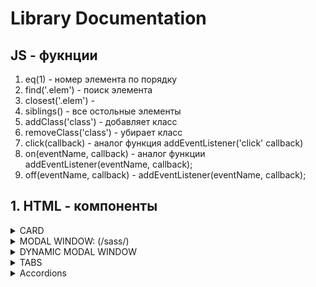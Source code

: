 # Library Documentation

## JS - фукнции

1. eq(1) - номер элемента по порядку
2. find('.elem') - поиск элемента
3. closest('.elem') - 
4. siblings() - все остольные элементы
5. addClass('class') - добавляет класс
6. removeClass('class') - убирает класс
7. click(callback) -  аналог функция addEventListener('click' callback)
8. on(eventName, callback) - aналог функции addEventListener(eventName, callback);
9. off(eventName, callback) - addEventListener(eventName, callback);

## 1. HTML - компоненты

<details>
<summary>CARD</summary>

HTML:

    <div class="NAME-WRAPPER d-flex *f-space-around*">
        <div class="card">
            <img class="card-img" src="SRC" alt="PHOTO">
            <div class="card-body">
                <div class="card-title">#Card-title</div>
                <p class="card-text">Lorem ipsum</p>
                <a href="#" class="btn *btn-primary*">LINK</a>

                <!-- Для модального окна вызова -->
                <a href="#" class="btn btn-primary" data-toggle="modal" data-target="#exampleModal">Link to</a>   
                
            </div>
        </div>
    </div>

</details>
<details>
<summary>MODAL WINDOW: (/sass/)</summary>

data-close - дата атрибут при нажатии на который закрывается модальное окно


data-target -  уникальный id для инициализации модального окна

data-toggle - обязательные класс модального окна

HTML - триггер для вызова модального окна:

*Может быть любым блоком! <button>, <div>, <a>*

    <a href="#" class="btn btn-primary" data-toggle="modal" data-target="#exampleModal">Link to</a>

HTML - карточки: 

    <div class="modal" id="exampleModal">
        <div class="modal-dialog">
            <div class="modal-content">
                <button class="close" data-close>
                    <span>&times;</span> <!-- Крестик -->
                </button>
                <div class="modal-header">
                    <div class="modal-title">#TITLE</div>
                </div>
                <div class="modal-body">#TEXT</div>
                <div class="modal-footer">
                    *<button class="btn *btn-danger*" data-close>Close</button>*
                    *<button class="btn *btn-success*">Save changes</button>*
                </div>
            </div>
        </div>
    </div>

</details>


<details>
<summary>DYNAMIC MODAL WINDOW</summary>

JS code:

    $('#trigger').click(() => $('#trigger').createModal({ // #trigger - уникальный индифакатор кнопки запуска модального окна
        text: {
            title: 'Modal title',   // заголовок кнопки
            body: 'Lorem ipsum...'  // текст, содержимое кнопки
        },
        btns: {
            count: 3,
            settings: [
                [
                    'Name button',
                    ['btn-danger', 'mr-10'],    // Классы кнопок
                    true    // Добавления атрибута data-close
                ],
                [
                    'Name button',
                    ['btn-success'],    // Классы кнопок
                    false,  // Добавления атрибута data-close
                    () => {
                        alert('Данные сохранены');
                    }   // callback функция при нажатии на кнопку
                ],
            ]
        }
    }));

</details>

<details>
<summary>TABS</summary>

Внутырь панельки так же можно поместить dropdown menu

data-tabpanel - тег по которому работают табы

tab-content__active - класс активности контента

tab-item__active - класс активности элеметов панельки

HTML - код табов:

    <div class="tab mt-20 block-center">
        <div class="tab-panel" data-tabpanel>
            <div class="tab-item tab-item__active">Content 1</div>
            <div class="tab-item">Content 2</div>
            <div class="tab-item">Content 3</div>
        </div>

        <div class="tab-content tab-content__active"> <!-- табы -->
            Lorem ipsum text
        </div>

        <div class="tab-content"> <!-- табы -->
            Lorem ipsum text                   
        </div>

        <div class="tab-content "> <!-- табы -->
            Lorem ipsum text
        </div>

    </div>

</details>


<details>
<summary>Accordions</summary>



HTML - code accordions:

    <div class="accordion block-center">
        <div class="accordion-head">
            <span>Collapse first elem</span>
        </div>
        <div class="accordion-content">
            <div class="accordion-inner">
                Text   
            </div>
        </div>

        <div class="accordion-head">
            <span>Collapse second elem</span>
        </div>
        <div class="accordion-content">
            <div class="accordion-inner">
                Text  
            </div>
        </div>
    </div>

</details>
